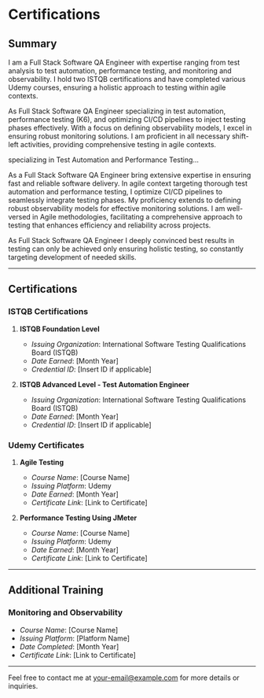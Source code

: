 # Certifications

## Summary
I am a Full Stack Software QA Engineer with expertise ranging from test analysis to test automation, performance testing, and monitoring and observability. I hold two ISTQB certifications and have completed various Udemy courses, ensuring a holistic approach to testing within agile contexts.

As Full Stack Software QA Engineer specializing in test automation, performance testing (K6), and optimizing CI/CD pipelines to inject testing phases effectively. With a focus on defining observability models, I excel in ensuring robust monitoring solutions. I am proficient in all necessary shift-left activities, providing comprehensive testing in agile contexts.

specializing in Test Automation and Performance Testing...

As a Full Stack Software QA Engineer bring extensive expertise in ensuring fast and reliable software delivery. In agile context targeting thorough test automation and performance testing, I optimize CI/CD pipelines to seamlessly integrate testing phases. 
 My proficiency extends to defining robust observability models for effective monitoring solutions. 
 I am well-versed in Agile methodologies, facilitating a comprehensive approach to testing that enhances efficiency and reliability across projects.
 
 As Full Stack Software QA Engineer I deeply convinced best results in testing can only be achieved only ensuring holistic testing, so constantly targeting development of needed skills.


---

## Certifications

### ISTQB Certifications
1. **ISTQB Foundation Level**
   - *Issuing Organization*: International Software Testing Qualifications Board (ISTQB)
   - *Date Earned*: [Month Year]
   - *Credential ID*: [Insert ID if applicable]

2. **ISTQB Advanced Level - Test Automation Engineer**
   - *Issuing Organization*: International Software Testing Qualifications Board (ISTQB)
   - *Date Earned*: [Month Year]
   - *Credential ID*: [Insert ID if applicable]

### Udemy Certificates
1. **Agile Testing**
   - *Course Name*: [Course Name]
   - *Issuing Platform*: Udemy
   - *Date Earned*: [Month Year]
   - *Certificate Link*: [Link to Certificate]

2. **Performance Testing Using JMeter**
   - *Course Name*: [Course Name]
   - *Issuing Platform*: Udemy
   - *Date Earned*: [Month Year]
   - *Certificate Link*: [Link to Certificate]

---

## Additional Training
### Monitoring and Observability
- *Course Name*: [Course Name]
- *Issuing Platform*: [Platform Name]
- *Date Completed*: [Month Year]
- *Certificate Link*: [Link to Certificate]

---

Feel free to contact me at [your-email@example.com](mailto:your-email@example.com) for more details or inquiries.
